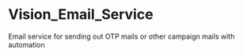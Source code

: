 # Vision_Email_Service
Email service for sending out OTP mails or other campaign mails with automation
